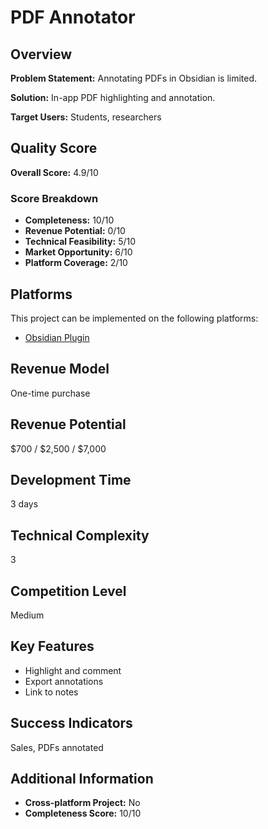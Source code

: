 # PDF Annotator

## Overview
**Problem Statement:** Annotating PDFs in Obsidian is limited.

**Solution:** In-app PDF highlighting and annotation.

**Target Users:** Students, researchers

## Quality Score
**Overall Score:** 4.9/10

### Score Breakdown
- **Completeness:** 10/10
- **Revenue Potential:** 0/10
- **Technical Feasibility:** 5/10
- **Market Opportunity:** 6/10
- **Platform Coverage:** 2/10

## Platforms
This project can be implemented on the following platforms:
- [Obsidian Plugin](./platforms/obsidian-plugin/)

## Revenue Model
One-time purchase

## Revenue Potential
$700 / $2,500 / $7,000

## Development Time
3 days

## Technical Complexity
3

## Competition Level
Medium

## Key Features
- Highlight and comment
- Export annotations
- Link to notes

## Success Indicators
Sales, PDFs annotated

## Additional Information
- **Cross-platform Project:** No
- **Completeness Score:** 10/10
